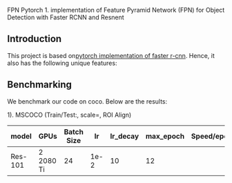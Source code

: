 FPN
Pytorch 1.  implementation of Feature Pyramid Network (FPN) for Object Detection with Faster RCNN and Resnent

## Introduction

This project is based on[pytorch implementation of faster r-cnn](https://github.com/jwyang/faster-rcnn.pytorch). Hence, it also has the following unique features:

## Benchmarking

We benchmark our code on  coco. Below are the results:

1). MSCOCO (Train/Test:, scale=, ROI Align)

model    | GPUs | Batch Size | lr        | lr_decay | max_epoch     |  Speed/epoch | Memory/GPU | mAP 
---------|-----------|----|-----------|-----|-----|-------|--------|--------
Res-101    | 2 2080 Ti | 24| 1e-2 | 10  | 12  |   |   | 

